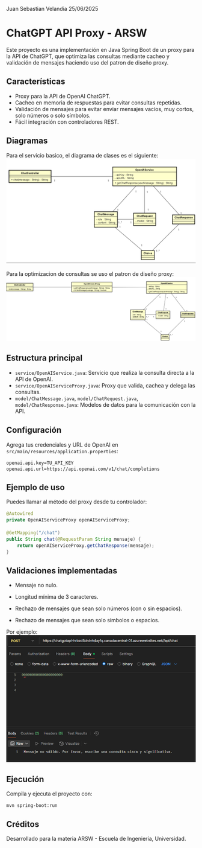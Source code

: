 Juan Sebastian Velandia
25/06/2025


# ChatGPT API Proxy - ARSW

Este proyecto es una implementación en Java Spring Boot de un proxy para la API de ChatGPT, que optimiza las consultas mediante cacheo y validación de mensajes haciendo uso del patron de diseño proxy.

## Características

- Proxy para la API de OpenAI ChatGPT.
- Cacheo en memoria de respuestas para evitar consultas repetidas.
- Validación de mensajes para evitar enviar mensajes vacíos, muy cortos, solo números o solo símbolos.
- Fácil integración con controladores REST.

## Diagramas
Para el servicio basico, el diagrama de clases es el siguiente:
![alt text](resources/1.png)

Para la optimizacion de consultas se uso el patron de diseño proxy:
![alt text](resources/2.png)
## Estructura principal

- `service/OpenAIService.java`: Servicio que realiza la consulta directa a la API de OpenAI.
- `service/OpenAIServiceProxy.java`: Proxy que valida, cachea y delega las consultas.
- `model/ChatMessage.java`, `model/ChatRequest.java`, `model/ChatResponse.java`: Modelos de datos para la comunicación con la API.

## Configuración

Agrega tus credenciales y URL de OpenAI en `src/main/resources/application.properties`:

```
openai.api.key=TU_API_KEY
openai.api.url=https://api.openai.com/v1/chat/completions
```

## Ejemplo de uso

Puedes llamar al método del proxy desde tu controlador:

```java
@Autowired
private OpenAIServiceProxy openAIServiceProxy;

@GetMapping("/chat")
public String chat(@RequestParam String mensaje) {
    return openAIServiceProxy.getChatResponse(mensaje);
}
```

## Validaciones implementadas

- Mensaje no nulo.
- Longitud mínima de 3 caracteres.

- Rechazo de mensajes que sean solo números (con o sin espacios).
- Rechazo de mensajes que sean solo símbolos o espacios.

Por ejemplo:
![alt text](resources/3.png)

## Ejecución

Compila y ejecuta el proyecto con:

```
mvn spring-boot:run
```

## Créditos

Desarrollado para la materia ARSW - Escuela de Ingeniería, Universidad.